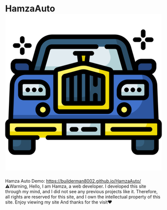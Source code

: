 # HamzaAuto <img src="all files in Hamza Auto/Photos/icon.png ">
Hamza Auto Demo: https://builderman8002.github.io/HamzaAuto/ ⚠️Warning, Hello, I am Hamza, a web developer. I developed this site through my mind, and I did not see any previous projects like it. Therefore, all rights are reserved for this site, and I own the intellectual property of this site. Enjoy viewing my site And thanks for the visit❤️

